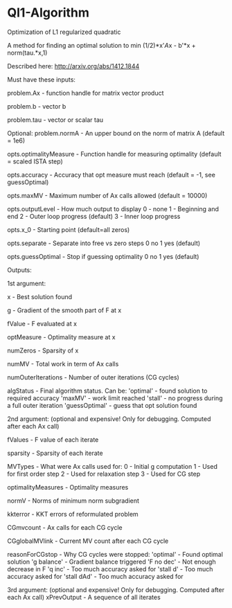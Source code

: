 Ql1-Algorithm
=============

Optimization of L1 regularized quadratic 

A method for finding an optimal solution to
min (1/2)*x'*A*x - b'*x + norm(tau.*x,1)

Described here: http://arxiv.org/abs/1412.1844

Must have these inputs:

problem.Ax - function handle for matrix vector product

problem.b - vector b

problem.tau - vector or scalar tau



 Optional:
 problem.normA - An upper bound on the norm of matrix A
 (default = 1e6)
 
 opts.optimalityMeasure - Function handle for measuring optimality
 (default = scaled ISTA step)
 
 opts.accuracy - Accuracy that opt measure must reach
 (default = -1, see guessOptimal)
 
 opts.maxMV - Maximum number of Ax calls allowed
 (default = 10000)
 
 opts.outputLevel - How much output to display
      0 - none
      1 - Beginning and end
      2 - Outer loop progress (default)
      3 - Inner loop progress
      
 opts.x_0 - Starting point (default=all zeros)
 
 opts.separate - Separate into free vs zero steps
 0 no
 1 yes (default)
 
 opts.guessOptimal - Stop if guessing optimality
 0 no
 1 yes (default)





 Outputs:
 
 1st argument:
 
 x - Best solution found
 
 g - Gradient of the smooth part of F at x
 
 fValue - F evaluated at x
 
 optMeasure - Optimality measure at x
 
 numZeros - Sparsity of x
 
 numMV - Total work in term of Ax calls
 
 numOuterIterations - Number of outer iterations (CG cycles)
 
 algStatus - Final algorithm status. Can be:
        'optimal' - found solution to required accuracy
        'maxMV' - work limit reached
        'stall' - no progress during a full outer iteration
        'guessOptimal' - guess that opt solution found
 
 
 2nd argument: (optional and expensive! Only for debugging. Computed after each Ax call)
 
 fValues - F value of each iterate
 
 sparsity - Sparsity of each iterate
 
 MVTypes - What were Ax calls used for:
       0 - Initial g computation
       1 - Used for first order step
       2 - Used for relaxation step
       3 - Used for CG step
       
 optimalityMeasures - Optimality measures
 
 normV - Norms of minimum norm subgradient
 
 kkterror - KKT errors of reformulated problem
 
 CGmvcount - Ax calls for each CG cycle
 
 CGglobalMVlink - Current MV count after each CG cycle
 
 reasonForCGstop - Why CG cycles were stopped:
      'optimal' - Found optimal solution
      'g balance' - Gradient balance triggered
      'F no dec' - Not enough decrease in F
      'q inc' - Too much accuracy asked for
      'stall d' - Too much accuracy asked for
      'stall dAd' - Too much accuracy asked for
      
      
 3rd argument: (optional and expensive! Only for debugging. Computed after each Ax call)
      xPrevOutput - A sequence of all iterates
